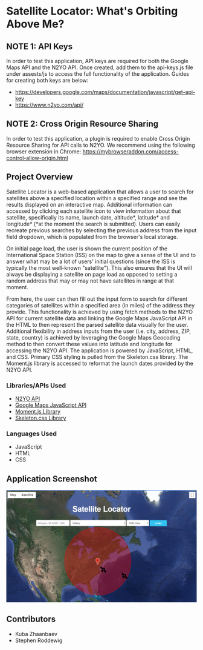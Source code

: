 # Satellite Locator: What's Orbiting Above Me?

## NOTE 1: API Keys
In order to test this application, API keys are required for both the Google Maps API and the N2YO API. Once created, add them to the api-keys.js file under assests/js to access the full functionality of the application. Guides for creating both keys are below:
- https://developers.google.com/maps/documentation/javascript/get-api-key
- https://www.n2yo.com/api/

## NOTE 2: Cross Origin Resource Sharing
In order to test this application, a plugin is required to enable Cross Origin Resource Sharing for API calls to N2YO. We recommend using the following browser extension in Chrome: https://mybrowseraddon.com/access-control-allow-origin.html

## Project Overview
Satellite Locator is a web-based application that allows a user to search for satellites above a specified location within a specified range and see the results displayed on an interactive map. Additional information can accessed by clicking each satellite icon to view information about that satellite, specifically its name, launch date, altitude*, latitude* and longitude* (*at the moment the search is submitted). Users can easily recreate previous searches by selecting the previous address from the input field dropdown, which is populated from the browser's local storage.

On initial page load, the user is shown the current position of the International Space Station (ISS) on the map to give a sense of the UI and to answer what may be a lot of users' initial questions (since the ISS is typically the most well-known "satellite"). This also ensures that the UI will always be displaying a satellite on page load as opposed to setting a random address that may or may not have satellites in range at that moment. 

From here, the user can then fill out the input form to search for different categories of satellites within a specified area (in miles) of the address they provide. This functionality is achieved by using fetch methods to the N2YO API for current satellite data and linking the Google Maps JavaScript API in the HTML to then represent the parsed satellite data visually for the user. Additional flexibility in address inputs from the user (i.e. city, address, ZIP, state, country) is achieved by leveraging the Google Maps Geocoding method to then convert these values into latitude and longitude for accessing the N2YO API. The application is powered by JavaScript, HTML, and CSS. Primary CSS styling is pulled from the Skeleton.css library. The Moment.js library is accessed to reformat the launch dates provided by the N2YO API.

### Libraries/APIs Used
<ul>
<li><a href="https://www.n2yo.com/api/" target="_blank">N2YO API</a></li>
<li><a href="https://developers.google.com/maps/documentation/javascript/overview" target="_blank">Google Maps JavaScript API</a></li>
<li><a href="https://momentjs.com/" target="_blank">Moment.js Library</a></li>
<li><a href="http://getskeleton.com/" target="_blank">Skeleton.css Library</a></li>
</ul>

### Languages Used
<ul>
<li>JavaScript</li>
<li>HTML</li>
<li>CSS</li>
</ul>

## Application Screenshot
![Application showing military satellites within a 1,000 mile radius of Arlington, VA](./assets/images/completed-application-capture.PNG)

## Contributors
<ul>
<li>Kuba Zhaanbaev</li>
<li>Stephen Roddewig</li>
</ul>

